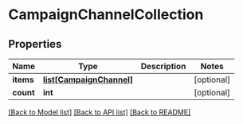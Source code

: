 # CampaignChannelCollection

## Properties
Name | Type | Description | Notes
------------ | ------------- | ------------- | -------------
**items** | [**list[CampaignChannel]**](CampaignChannel.md) |  | [optional] 
**count** | **int** |  | [optional] 

[[Back to Model list]](../README.md#documentation-for-models) [[Back to API list]](../README.md#documentation-for-api-endpoints) [[Back to README]](../README.md)

